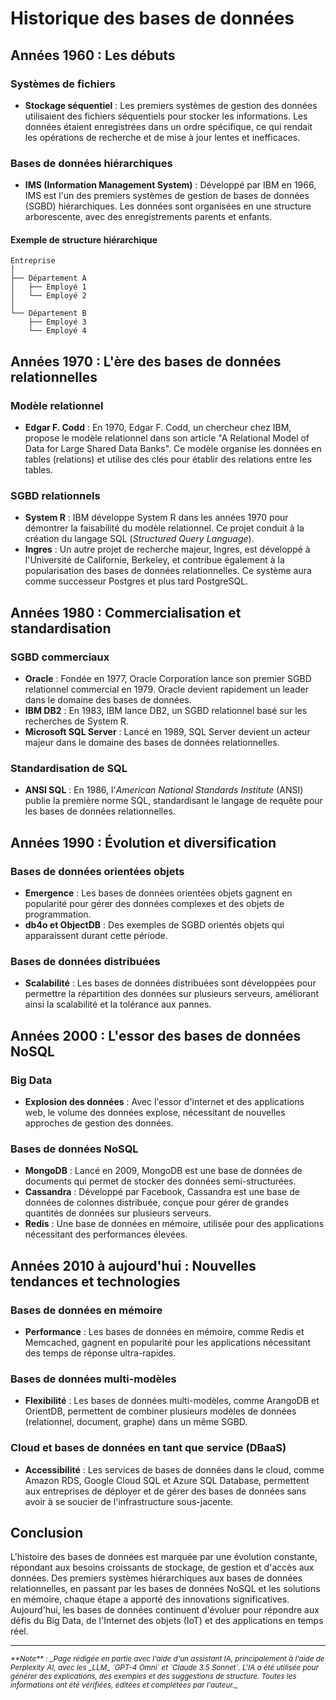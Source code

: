 # Historique des bases de données

## Années 1960 : Les débuts

### Systèmes de fichiers

- **Stockage séquentiel** : Les premiers systèmes de gestion des données
  utilisaient des fichiers séquentiels pour stocker les informations. Les
  données étaient enregistrées dans un ordre spécifique, ce qui rendait les
  opérations de recherche et de mise à jour lentes et inefficaces.

### Bases de données hiérarchiques

- **IMS (Information Management System)** : Développé par IBM en 1966, IMS est
  l'un des premiers systèmes de gestion de bases de données (SGBD)
  hiérarchiques. Les données sont organisées en une structure arborescente, avec
  des enregistrements parents et enfants.

#### Exemple de structure hiérarchique

```
Entreprise
│
├── Département A
│   ├── Employé 1
│   └── Employé 2
│
└── Département B
    ├── Employé 3
    └── Employé 4
```

## Années 1970 : L'ère des bases de données relationnelles

### Modèle relationnel

- **Edgar F. Codd** : En 1970, Edgar F. Codd, un chercheur chez IBM, propose le
  modèle relationnel dans son article "A Relational Model of Data for Large
  Shared Data Banks". Ce modèle organise les données en tables (relations) et
  utilise des clés pour établir des relations entre les tables.

### SGBD relationnels

- **System R** : IBM développe System R dans les années 1970 pour démontrer la
  faisabilité du modèle relationnel. Ce projet conduit à la création du langage
  SQL (_Structured Query Language_).
- **Ingres** : Un autre projet de recherche majeur, Ingres, est développé à
  l'Université de Californie, Berkeley, et contribue également à la
  popularisation des bases de données relationnelles. Ce système aura comme
  successeur Postgres et plus tard PostgreSQL.

## Années 1980 : Commercialisation et standardisation

### SGBD commerciaux

- **Oracle** : Fondée en 1977, Oracle Corporation lance son premier SGBD
  relationnel commercial en 1979. Oracle devient rapidement un leader dans le
  domaine des bases de données.
- **IBM DB2** : En 1983, IBM lance DB2, un SGBD relationnel basé sur les
  recherches de System R.
- **Microsoft SQL Server** : Lancé en 1989, SQL Server devient un acteur majeur
  dans le domaine des bases de données relationnelles.

### Standardisation de SQL

- **ANSI SQL** : En 1986, l'_American National Standards Institute_ (ANSI)
  publie la première norme SQL, standardisant le langage de requête pour les
  bases de données relationnelles.

## Années 1990 : Évolution et diversification

### Bases de données orientées objets

- **Emergence** : Les bases de données orientées objets gagnent en popularité
  pour gérer des données complexes et des objets de programmation.
- **db4o et ObjectDB** : Des exemples de SGBD orientés objets qui apparaissent
  durant cette période.

### Bases de données distribuées

- **Scalabilité** : Les bases de données distribuées sont développées pour
  permettre la répartition des données sur plusieurs serveurs, améliorant ainsi
  la scalabilité et la tolérance aux pannes.

## Années 2000 : L'essor des bases de données NoSQL

### Big Data

- **Explosion des données** : Avec l'essor d'internet et des applications web,
  le volume des données explose, nécessitant de nouvelles approches de gestion
  des données.

### Bases de données NoSQL

- **MongoDB** : Lancé en 2009, MongoDB est une base de données de documents qui
  permet de stocker des données semi-structurées.
- **Cassandra** : Développé par Facebook, Cassandra est une base de données de
  colonnes distribuée, conçue pour gérer de grandes quantités de données sur
  plusieurs serveurs.
- **Redis** : Une base de données en mémoire, utilisée pour des applications
  nécessitant des performances élevées.

## Années 2010 à aujourd'hui : Nouvelles tendances et technologies

### Bases de données en mémoire

- **Performance** : Les bases de données en mémoire, comme Redis et Memcached,
  gagnent en popularité pour les applications nécessitant des temps de réponse
  ultra-rapides.

### Bases de données multi-modèles

- **Flexibilité** : Les bases de données multi-modèles, comme ArangoDB et
  OrientDB, permettent de combiner plusieurs modèles de données (relationnel,
  document, graphe) dans un même SGBD.

### Cloud et bases de données en tant que service (DBaaS)

- **Accessibilité** : Les services de bases de données dans le cloud, comme
  Amazon RDS, Google Cloud SQL et Azure SQL Database, permettent aux entreprises
  de déployer et de gérer des bases de données sans avoir à se soucier de
  l'infrastructure sous-jacente.

## Conclusion

L'histoire des bases de données est marquée par une évolution constante,
répondant aux besoins croissants de stockage, de gestion et d'accès aux données.
Des premiers systèmes hiérarchiques aux bases de données relationnelles, en
passant par les bases de données NoSQL et les solutions en mémoire, chaque étape
a apporté des innovations significatives. Aujourd'hui, les bases de données
continuent d'évoluer pour répondre aux défis du Big Data, de l'Internet des
objets (IoT) et des applications en temps réel.


-------
<small>
   <cite>
      **Note** : _Page rédigée en partie avec l'aide d'un assistant IA, principalement
      à l'aide de Perplexity AI, avec les _LLM_ `GPT-4 Omni` et `Claude 3.5 Sonnet`. L'IA
      a été utilisée pour générer des explications, des exemples et des suggestions de
      structure. Toutes les informations ont été vérifiées, éditées et complétées par
      l'auteur._
   </cite>
</small>